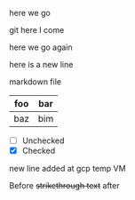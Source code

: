 here we go

git here I come

here we go again

here is a new line


markdown file

| foo | bar |
| --- | --- |
| baz | bim |

- [ ] Unchecked
- [x] Checked

new line added at gcp temp VM

Before ~~strikethrough text~~ after
